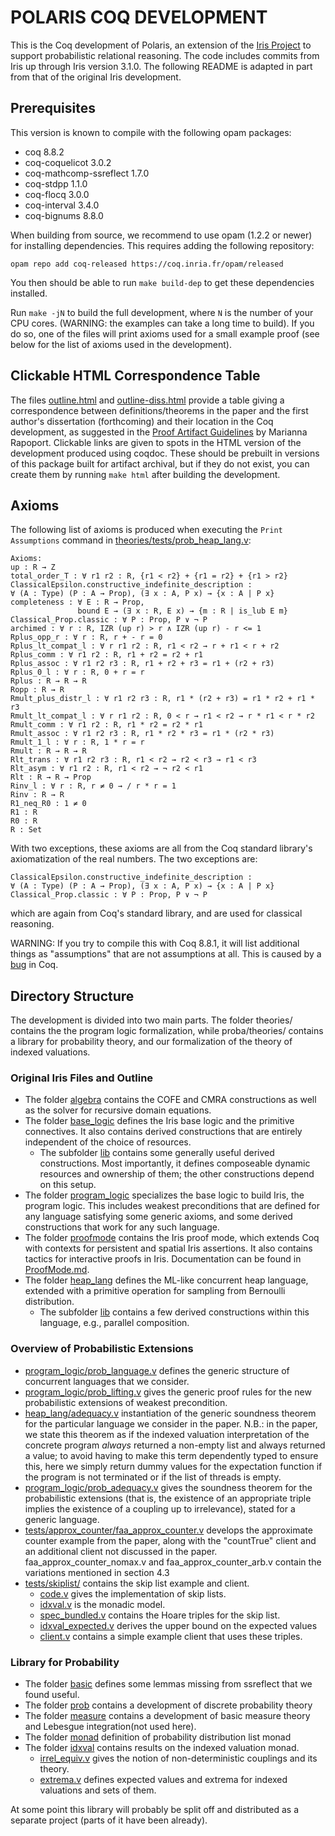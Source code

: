 # POLARIS COQ DEVELOPMENT

This is the Coq development of Polaris, an extension of the [Iris
Project](http://iris-project.org) to support probabilistic relational
reasoning. The code includes commits from Iris up through Iris version
3.1.0. The following README is adapted in part from that of the original Iris
development.

## Prerequisites

This version is known to compile with the following opam packages:

 - coq                                8.8.2
 - coq-coquelicot                     3.0.2
 - coq-mathcomp-ssreflect             1.7.0
 - coq-stdpp                          1.1.0
 - coq-flocq                          3.0.0
 - coq-interval                       3.4.0
 - coq-bignums                        8.8.0

When building from source, we recommend to use opam (1.2.2 or newer) for
installing dependencies.  This requires adding the following repository:

    opam repo add coq-released https://coq.inria.fr/opam/released

You then should be able to run `make build-dep` to get these dependencies installed.

Run `make -jN` to build the full development, where `N` is the number of your
CPU cores. (WARNING: the examples can take a long time to build). If you do so,
one of the files will print axioms used for a small example proof (see below for the list
of axioms used in the development).

## Clickable HTML Correspondence Table

The files [outline.html](outline.html) and [outline-diss.html](outline-diss.html) provide a table giving a correspondence between
definitions/theorems in the paper and the first author's dissertation (forthcoming) and their location in the Coq
development, as suggested in the [Proof Artifact Guidelines](https://docs.google.com/document/d/18IOZR_-zFUDB-2KT-VSDTcl3suge_bSX2758W1kHm5o/edit#heading=h.632p0wk53q0m)
by Marianna Rapoport. Clickable links are given to spots in the HTML version of the
development produced using coqdoc. These should be prebuilt in versions of
this package built for artifact archival, but if they do not exist, you can
create them by running `make html` after building the development.

## Axioms

The following list of axioms is produced when executing the `Print Assumptions` command
in [theories/tests/prob_heap_lang.v](theories/tests/prob_heap_lang.v):

```
Axioms:
up : R → Z
total_order_T : ∀ r1 r2 : R, {r1 < r2} + {r1 = r2} + {r1 > r2}
ClassicalEpsilon.constructive_indefinite_description : 
∀ (A : Type) (P : A → Prop), (∃ x : A, P x) → {x : A | P x}
completeness : ∀ E : R → Prop,
               bound E → (∃ x : R, E x) → {m : R | is_lub E m}
Classical_Prop.classic : ∀ P : Prop, P ∨ ¬ P
archimed : ∀ r : R, IZR (up r) > r ∧ IZR (up r) - r <= 1
Rplus_opp_r : ∀ r : R, r + - r = 0
Rplus_lt_compat_l : ∀ r r1 r2 : R, r1 < r2 → r + r1 < r + r2
Rplus_comm : ∀ r1 r2 : R, r1 + r2 = r2 + r1
Rplus_assoc : ∀ r1 r2 r3 : R, r1 + r2 + r3 = r1 + (r2 + r3)
Rplus_0_l : ∀ r : R, 0 + r = r
Rplus : R → R → R
Ropp : R → R
Rmult_plus_distr_l : ∀ r1 r2 r3 : R, r1 * (r2 + r3) = r1 * r2 + r1 * r3
Rmult_lt_compat_l : ∀ r r1 r2 : R, 0 < r → r1 < r2 → r * r1 < r * r2
Rmult_comm : ∀ r1 r2 : R, r1 * r2 = r2 * r1
Rmult_assoc : ∀ r1 r2 r3 : R, r1 * r2 * r3 = r1 * (r2 * r3)
Rmult_1_l : ∀ r : R, 1 * r = r
Rmult : R → R → R
Rlt_trans : ∀ r1 r2 r3 : R, r1 < r2 → r2 < r3 → r1 < r3
Rlt_asym : ∀ r1 r2 : R, r1 < r2 → ¬ r2 < r1
Rlt : R → R → Prop
Rinv_l : ∀ r : R, r ≠ 0 → / r * r = 1
Rinv : R → R
R1_neq_R0 : 1 ≠ 0
R1 : R
R0 : R
R : Set
```

With two exceptions, these axioms are all from the Coq standard library's axiomatization of
the real numbers. The two exceptions are:

```
ClassicalEpsilon.constructive_indefinite_description : 
∀ (A : Type) (P : A → Prop), (∃ x : A, P x) → {x : A | P x}
Classical_Prop.classic : ∀ P : Prop, P ∨ ¬ P
```

which are again from Coq's standard library, and are used for classical reasoning.

WARNING: If you try to compile this with Coq 8.8.1, it will list additional
things as "assumptions" that are not assumptions at all. This is caused by a
[bug](https://github.com/coq/coq/issues/8416) in Coq.

## Directory Structure

The development is divided into two main parts. The folder theories/ contains
the the program logic formalization, while proba/theories/ contains a library
for probability theory, and our formalization of the theory
of indexed valuations.

### Original Iris Files and Outline
* The folder [algebra](theories/algebra) contains the COFE and CMRA
  constructions as well as the solver for recursive domain equations.
* The folder [base_logic](theories/base_logic) defines the Iris base logic and
  the primitive connectives.  It also contains derived constructions that are
  entirely independent of the choice of resources.
  * The subfolder [lib](theories/base_logic/lib) contains some generally useful
    derived constructions.  Most importantly, it defines composeable
    dynamic resources and ownership of them; the other constructions depend
    on this setup.
* The folder [program_logic](theories/program_logic) specializes the base logic
  to build Iris, the program logic.   This includes weakest preconditions that
  are defined for any language satisfying some generic axioms, and some derived
  constructions that work for any such language.
* The folder [proofmode](theories/proofmode) contains the Iris proof mode, which
  extends Coq with contexts for persistent and spatial Iris assertions. It also
  contains tactics for interactive proofs in Iris. Documentation can be found in
  [ProofMode.md](ProofMode.md).
* The folder [heap_lang](theories/heap_lang) defines the ML-like concurrent heap
  language, extended with a primitive operation for sampling from Bernoulli distribution.
  * The subfolder [lib](theories/heap_lang/lib) contains a few derived
    constructions within this language, e.g., parallel composition.

### Overview of Probabilistic Extensions
* [program_logic/prob_language.v](theories/program_logic/prob_language.v)
  defines the generic structure of concurrent languages that we consider.
* [program_logic/prob_lifting.v](theories/program_logic/prob_lifting.v)
  gives the generic proof rules for the new probabilistic extensions of weakest precondition.
* [heap_lang/adequacy.v](theories/heap_lang/adequacy.v)
  instantiation of the generic soundness theorem for the particular language we consider in
  the paper. N.B.: in the paper, we state this theorem as if the indexed valuation
  interpretation of the concrete program *always* returned a non-empty list and always
  returned a value; to avoid having to make this term dependently typed to ensure this, here we simply
  return dummy values for the expectation function if the program is not terminated or if the list
  of threads is empty.
* [program_logic/prob_adequacy.v](theories/program_logic/prob_adequacy.v)
  gives the soundness theorem for the probabilistic extensions (that is, the existence of
  an appropriate triple implies the existence of a coupling up to irrelevance), stated
  for a generic language.
* [tests/approx_counter/faa_approx_counter.v](theories/tests/approx_counter/faa_approx_counter.v) develops the
  approximate counter example from the paper, along with the "countTrue" client
  and an additional client not discussed in the
  paper. faa_approx_counter_nomax.v and faa_approx_counter_arb.v contain the
  variations mentioned in section 4.3
* [tests/skiplist/](theories/tests/skiplist) contains the skip list example and client.
    * [code.v](theories/tests/skiplist/code.v) gives the implementation of skip
      lists.
    * [idxval.v](theories/tests/skiplist/idxval.v) is the monadic model.
    * [spec_bundled.v](theories/tests/skiplist/spec_bundled.v) contains the
      Hoare triples for the skip list.
    * [idxval_expected.v](theories/tests/skiplist/idxval_expected.v) derives the
      upper bound on the expected values
    * [client.v](theories/tests/skiplist/client.v) contains a simple example client
      that uses these triples. 

### Library for Probability

* The folder [basic](proba/theories/basic) defines some lemmas missing from ssreflect
  that we found useful.
* The folder [prob](proba/theories/prob) contains a development of discrete probability theory
* The folder [measure](proba/theories/measure) contains a development of basic measure theory and Lebesgue integration(not used here).
* The folder [monad](proba/theories/monad) definition of probability distribution list monad
* The folder [idxval](proba/theories/idxval) contains results on the indexed valuation monad.
    * [irrel_equiv.v](proba/theories/idxval/irrel_equiv.v) gives the notion of non-deterministic couplings and its theory.
    * [extrema.v](proba/theories/idxval/extrema.v) defines expected values and extrema for indexed valuations and sets of them.

At some point this library will probably be split off and distributed as a
separate project (parts of it have been already).
